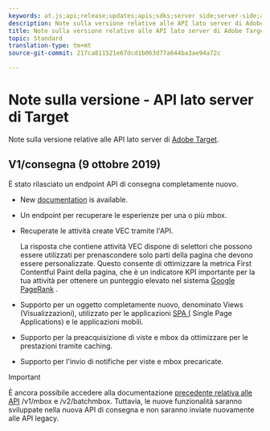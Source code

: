 ```yaml
---
keywords: at.js;api;release;updates;apis;sdks;server side;server-side;api;delivery api;api
description: Note sulla versione relative alle API lato server di Adobe Target.
title: Note sulla versione relative alle API lato server di Adobe Target.
topic: Standard
translation-type: tm+mt
source-git-commit: 217ca811521e67dcd1b063d77a644ba3ae94a72c

---
```



# Note sulla versione - API lato server di Target

Note sulla versione relative alle API lato server di [Adobe Target](https://developers.adobetarget.com/api/delivery-api/).

## V1/consegna (9 ottobre 2019)

È stato rilasciato un endpoint API di consegna completamente nuovo.

* New [documentation](https://developers.adobetarget.com/api/delivery-api/) is available.
* Un endpoint per recuperare le esperienze per una o più mbox.
* Recuperate le attività create VEC tramite l'API.

   La risposta che contiene attività VEC dispone di selettori che possono essere utilizzati per prenascondere solo parti della pagina che devono essere personalizzate. Questo consente di ottimizzare la metrica [](https://developers.google.com/web/fundamentals/performance/user-centric-performance-metrics.html)First Contentful Paint della pagina, che è un indicatore KPI importante per la tua attività per ottenere un punteggio elevato nel sistema [Google PageRank](https://en.wikipedia.org/wiki/PageRank) .

* Supporto per un oggetto completamente nuovo, denominato Views (Visualizzazioni), utilizzato per le applicazioni [SPA (](/help/c-implementing-target/c-implementing-target-for-client-side-web/how-to-deployatjs/target-atjs-single-page-application.md) Single Page Applications) e le applicazioni [](/help/c-target-mobile-app/target-mobile-app.md)mobili.
* Supporto per la preacquisizione di viste e mbox da ottimizzare per le prestazioni tramite caching.
* Supporto per l'invio di notifiche per viste e mbox precaricate.

>[!IMPORTANT]
>
>È ancora possibile accedere alla documentazione [precedente relativa alle API](https://developers.adobetarget.com/api/legacy-api/index.html) /v1/mbox e /v2/batchmbox. Tuttavia, le nuove funzionalità saranno sviluppate nella nuova API di consegna e non saranno inviate nuovamente alle API legacy.
